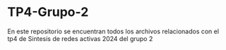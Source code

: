 # TP4-Grupo-2
En este repositorio se encuentran todos los archivos relacionados con el tp4 de Sintesis de redes activas 2024 del grupo 2
